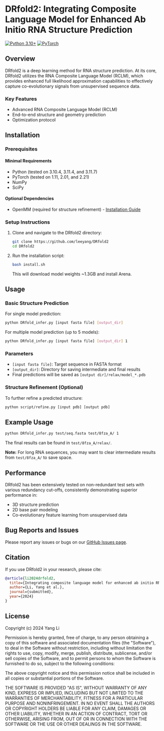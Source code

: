 # DRfold2: Integrating Composite Language Model for Enhanced Ab Initio RNA Structure Prediction

[![Python 3.10+](https://img.shields.io/badge/python-3.10%2B-blue)](https://www.python.org/downloads/)
[![PyTorch](https://img.shields.io/badge/PyTorch-1.11%2B-red)](https://pytorch.org/)

## Overview

DRfold2 is a deep learning method for RNA structure prediction. At its core, DRfold2 utilizes the RNA Composite Language Model (RCLM), which provides enhanced full likelihood approximation capabilities to effectively capture co-evolutionary signals from unsupervised sequence data.

### Key Features

- Advanced RNA Composite Language Model (RCLM)
- End-to-end structure and geometry prediction
- Optimization protocol


## Installation

### Prerequisites

#### Minimal Requirements
- Python (tested on 3.10.4, 3.11.4, and 3.11.7)
- PyTorch (tested on 1.11, 2.01, and 2.21)
- NumPy
- SciPy

#### Optional Dependencies
- OpenMM (required for structure refinement) - [Installation Guide](https://openmm.org/)

### Setup Instructions

1. Clone and navigate to the DRfold2 directory:
   ```bash
   git clone https://github.com/leeyang/DRfold2
   cd DRfold2
   ```

2. Run the installation script:
   ```bash
   bash install.sh
   ```
   This will download model weights ~1.3GB and install Arena.

## Usage

### Basic Structure Prediction

For single model prediction:
```bash
python DRfold_infer.py [input fasta file] [output_dir]
```

For multiple model prediction (up to 5 models):
```bash
python DRfold_infer.py [input fasta file] [output_dir] 1
```

### Parameters

- `[input fasta file]`: Target sequence in FASTA format
- `[output_dir]`: Directory for saving intermediate and final results
- Final predictions will be saved as `[output dir]/relax/model_*.pdb`

### Structure Refinement (Optional)

To further refine a predicted structure:
```bash
python script/refine.py [input pdb] [output pdb]
```

## Example Usage

```bash
python DRfold_infer.py test/seq.fasta test/8fza_A/ 1
```

The final results can be found in `test/8fza_A/relax/`.

**Note:** For long RNA sequences, you may want to clear intermediate results from `test/8fza_A/` to save space.

## Performance

DRfold2 has been extensively tested on non-redundant test sets with various redundancy cut-offs, consistently demonstrating superior performance in:
- 3D structure prediction
- 2D base pair modeling
- Co-evolutionary feature learning from unsupervised data

## Bug Reports and Issues

Please report any issues or bugs on our [GitHub Issues page](https://github.com/leeyang/DRfold2/issues).

## Citation

If you use DRfold2 in your research, please cite:
```bibtex
@article{li2024drfold2,
  title={Integrating composite language model for enhanced ab initio RNA structure prediction},
  author={Li, Yang et al.},
  journal={submitted},
  year={2024}
}
```

## License

Copyright (c) 2024 Yang Li

Permission is hereby granted, free of charge, to any person obtaining a copy
of this software and associated documentation files (the "Software"), to deal
in the Software without restriction, including without limitation the rights
to use, copy, modify, merge, publish, distribute, sublicense, and/or sell
copies of the Software, and to permit persons to whom the Software is
furnished to do so, subject to the following conditions:

The above copyright notice and this permission notice shall be included in all
copies or substantial portions of the Software.

THE SOFTWARE IS PROVIDED "AS IS", WITHOUT WARRANTY OF ANY KIND, EXPRESS OR
IMPLIED, INCLUDING BUT NOT LIMITED TO THE WARRANTIES OF MERCHANTABILITY,
FITNESS FOR A PARTICULAR PURPOSE AND NONINFRINGEMENT. IN NO EVENT SHALL THE
AUTHORS OR COPYRIGHT HOLDERS BE LIABLE FOR ANY CLAIM, DAMAGES OR OTHER
LIABILITY, WHETHER IN AN ACTION OF CONTRACT, TORT OR OTHERWISE, ARISING FROM,
OUT OF OR IN CONNECTION WITH THE SOFTWARE OR THE USE OR OTHER DEALINGS IN THE
SOFTWARE.
